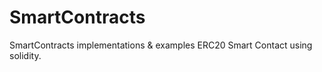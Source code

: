 # SmartContracts
SmartContracts implementations &amp; examples
ERC20 Smart Contact using solidity.

